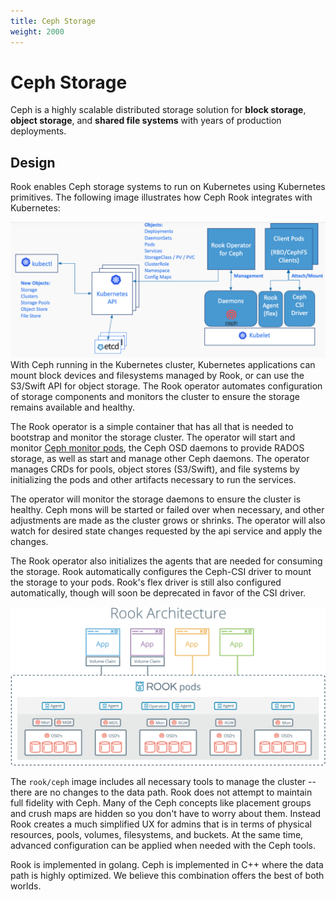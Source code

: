 ```yaml
---
title: Ceph Storage
weight: 2000
---
```


# Ceph Storage

Ceph is a highly scalable distributed storage solution for **block storage**, **object storage**, and **shared file systems** with years of production deployments.

## Design

Rook enables Ceph storage systems to run on Kubernetes using Kubernetes primitives. The following image illustrates how Ceph Rook integrates with Kubernetes:

![Rook Architecture on Kubernetes](media/rook-architecture.png)
With Ceph running in the Kubernetes cluster, Kubernetes applications can
mount block devices and filesystems managed by Rook, or can use the S3/Swift API for object storage. The Rook operator
automates configuration of storage components and monitors the cluster to ensure the storage remains available
and healthy.

The Rook operator is a simple container that has all that is needed to bootstrap
and monitor the storage cluster. The operator will start and monitor [Ceph monitor pods](https://github.com/rook/rook/blob/master/design/mon-health.md), the Ceph OSD daemons to provide RADOS storage, as well as start and manage other Ceph daemons. The operator manages CRDs for pools, object stores (S3/Swift), and file systems by initializing the pods and other artifacts necessary to run the services.

The operator will monitor the storage daemons to ensure the cluster is healthy. Ceph mons will be started or failed over when necessary, and
other adjustments are made as the cluster grows or shrinks.  The operator will also watch for desired state changes
requested by the api service and apply the changes.

The Rook operator also initializes the agents that are needed for consuming the storage. Rook automatically configures the Ceph-CSI driver to mount the storage to your pods. Rook's flex driver is still also configured automatically, though will soon be deprecated in favor of the CSI driver.

![Rook Components on Kubernetes](media/kubernetes.png)

The `rook/ceph` image includes all necessary tools to manage the cluster -- there are no changes to the data path.
Rook does not attempt to maintain full fidelity with Ceph. Many of the Ceph concepts like placement groups and crush maps
are hidden so you don't have to worry about them. Instead Rook creates a much simplified UX for admins that is in terms
of physical resources, pools, volumes, filesystems, and buckets. At the same time, advanced configuration can be applied when needed with the Ceph tools.

Rook is implemented in golang. Ceph is implemented in C++ where the data path is highly optimized. We believe
this combination offers the best of both worlds.
